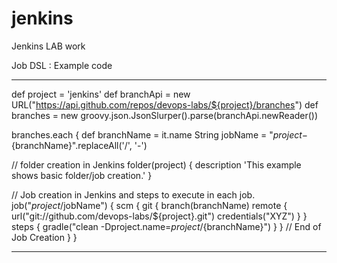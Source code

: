# jenkins
Jenkins LAB work

Job DSL : Example code 
_________________________________________________________________________________________________________________________________________
def project = 'jenkins'
def branchApi = new URL("https://api.github.com/repos/devops-labs/${project}/branches")
def branches = new groovy.json.JsonSlurper().parse(branchApi.newReader())

branches.each {
    def branchName = it.name
    String jobName = "${project}-${branchName}".replaceAll('/', '-')
    
  
// folder creation in Jenkins
    folder(project) {
    description 'This example shows basic folder/job creation.'
	}
  
// Job creation in Jenkins and steps to execute in each job.
    job("$project/$jobName") {
        scm {
            git {
                branch(branchName)
                remote {
                    url("git://github.com/devops-labs/${project}.git")
                    credentials("XYZ")
                }
            }
          steps {
            gradle("clean -Dproject.name=${project}/${branchName}")
        }
        }
// End of Job Creation 
    }
}
_________________________________________________________________________________________________________________________________________

